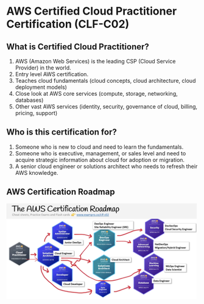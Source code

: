 # AWS Certified Cloud Practitioner Certification (CLF-C02)

## What is Certified Cloud Practitioner?

1. AWS (Amazon Web Services) is the leading CSP (Cloud Service Provider) in the world.
2. Entry level AWS certification.
3. Teaches cloud fundamentals (cloud concepts, cloud architecture, cloud deployment models)
4. Close look at AWS core services (compute, storage, networking, databases)
5. Other vast AWS services (identity, security, governance of cloud, billing, pricing, support)

## Who is this certification for?

1. Someone who is new to cloud and need to learn the fundamentals.
2. Someone who is executive, management, or sales level and need to acquire strategic information about cloud for adoption or migration.
3. A senior cloud engineer or solutions architect who needs to refresh their AWS knowledge.

## AWS Certification Roadmap

<img src = "https://github.com/tanishqharit/AWS_CLF_C02/blob/main/Z_Images/AWS_Roadmap.png" alt="Workflow Diagram" width="500"/>
